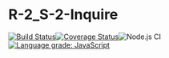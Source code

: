 # R-2_S-2-Inquire
[![Build Status](https://travis-ci.org/unphydra/R-2_S-2-Inquire.svg?branch=master)](https://travis-ci.org/unphydra/R-2_S-2-Inquire)[![Coverage Status](https://coveralls.io/repos/github/unphydra/R-2_S-2-Inquire/badge.svg?branch=master)](https://coveralls.io/github/unphydra/R-2_S-2-Inquire?branch=master)![Node.js CI](https://github.com/unphydra/R-2_S-2-Inquire/workflows/Node.js%20CI/badge.svg?branch=master)[![Language grade: JavaScript](https://img.shields.io/lgtm/grade/javascript/g/unphydra/R-2_S-2-Inquire.svg?logo=lgtm&logoWidth=18)](https://lgtm.com/projects/g/unphydra/R-2_S-2-Inquire/context:javascript)
